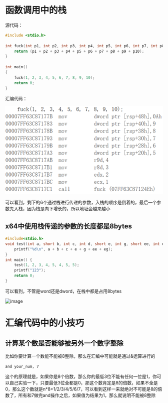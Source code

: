 # 函数调用中的栈

源代码：

```c
#include <stdio.h>

int fuck(int p1, int p2, int p3, int p4, int p5, int p6, int p7, int p8, int p9, int p10) {
    return (p1 + p2 + p3 + p4 + p5 + p6 + p7 + p8 + p9 + p10);
}

int main()
{
    fuck(1, 2, 3, 4, 5, 6, 7, 8, 9, 10);
    return 0;
}
```

汇编代码：

![image-20230321123233283](https://raw.githubusercontent.com/wqreytuk/img_repo/main/tylgERDEpC.jpg)

可以看到，剩下的6个通过栈进行传递的参数，入栈的顺序是倒着的，最后一个参数先入栈，因为栈是向下增长的，所以地址会越来越小

## x64中使用栈传递的参数的长度都是8bytes

```c
#include<stdio.h>
void test(int a, short b, int c, int d, short e, int g, short ee, int eg) {
	printf("%d\n", a + b + c + e + g + ee + eg);
}
int main() {
	test(1, 2, 3, 4, 5, 4, 5, 5);
	printf("123");
	return 0;
}
```

可以看到，不管是word还是dword，在栈中都是占用8bytes

![image](https://user-images.githubusercontent.com/48377190/227868615-24e77b94-4e65-4c46-b43d-4abe86488497.png)

# 汇编代码中的小技巧

## 计算某个数是否能够被另外一个数字整除

比如你要计算一个数能不能被8整除，那么在汇编中可能就是通过&运算进行的

`and your_num, 7`

这个的原理就是，如果你是8个倍数，那么你的最低3位不能有任何一位是1，你可以自己实验一下，只要最低3位全都是0，那这个数肯定是8的倍数，如果不全是0，那么这个数就是n*8+1/2/3/4/5/6/7，可以看到这样一来就绝对不可能是8的倍数了，所有和7做完and操作之后，如果值为结果为1，那么就说明不能被8整除

